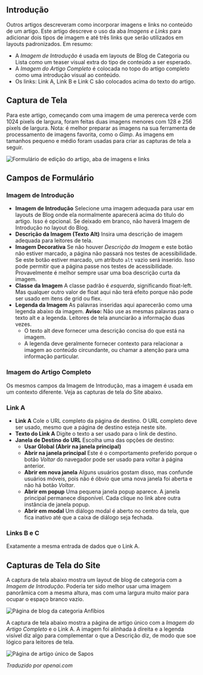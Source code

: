 <!-- Filename: Article_Images_and_Links / Display title: Artigo: Editar - Imagens e Links -->

## Introdução

Outros artigos descreveram como incorporar imagens e links no conteúdo de um artigo. Este artigo descreve o uso da aba *Imagens e Links* para adicionar dois tipos de imagem e até três links que serão utilizados em layouts padronizados. Em resumo:

- A *Imagem de Introdução* é usada em layouts de Blog de Categoria ou Lista como um teaser visual extra do tipo de conteúdo a ser esperado.
- A *Imagem do Artigo Completo* é colocada no topo do artigo completo como uma introdução visual ao conteúdo.
- Os links: Link A, Link B e Link C são colocados acima do texto do artigo.

## Captura de Tela

Para este artigo, começando com uma imagem de uma perereca verde com 1024 pixels de largura, foram feitas duas imagens menores com 128 e 256 pixels de largura. Nota: é melhor preparar as imagens na sua ferramenta de processamento de imagens favorita, como o *Gimp*. As imagens em tamanhos pequeno e médio foram usadas para criar as capturas de tela a seguir.

![Formulário de edição do artigo, aba de imagens e links](../../../en/images/articles/articles-edit-images-and-links-tab.png)

## Campos de Formulário

### Imagem de Introdução

- **Imagem de Introdução** Selecione uma imagem adequada para usar em layouts de Blog onde ela normalmente aparecerá acima do título do artigo. Isso é opcional. Se deixado em branco, não haverá Imagem de Introdução no layout do Blog.
- **Descrição da Imagem (Texto Alt)** Insira uma descrição de imagem adequada para leitores de tela.
- **Imagem Decorativa** Se não houver *Descrição da Imagem* e este botão não estiver marcado, a página não passará nos testes de acessibilidade. Se este botão estiver marcado, um atributo `alt` vazio será inserido. Isso pode permitir que a página passe nos testes de acessibilidade. Provavelmente é melhor sempre usar uma boa descrição curta da imagem.
- **Classe da Imagem** A classe padrão é *esquerda*, significando float-left. Mas qualquer outro valor de float aqui não terá efeito porque não pode ser usado em itens de grid ou flex.
- **Legenda da Imagem** As palavras inseridas aqui aparecerão como uma legenda abaixo da imagem. **Aviso:** Não use as mesmas palavras para o texto alt e a legenda. Leitores de tela anunciarão a informação duas vezes.
    - O texto alt deve fornecer uma descrição concisa do que está na imagem.
    - A legenda deve geralmente fornecer contexto para relacionar a imagem ao conteúdo circundante, ou chamar a atenção para uma informação particular.

### Imagem do Artigo Completo

Os mesmos campos da Imagem de Introdução, mas a imagem é usada em um contexto diferente. Veja as capturas de tela do Site abaixo.

### Link A

- **Link A** Cole o URL completo da página de destino. O URL completo deve ser usado, mesmo que a página de destino esteja neste site.
- **Texto do Link A** Digite o texto a ser usado para o link de destino.
- **Janela de Destino do URL** Escolha uma das opções de destino:
  - **Usar Global (Abrir na janela principal)**
  - **Abrir na janela principal** Este é o comportamento preferido porque o botão *Voltar* do navegador pode ser usado para voltar à página anterior.
  - **Abrir em nova janela** Alguns usuários gostam disso, mas confunde usuários móveis, pois não é óbvio que uma nova janela foi aberta e não há botão *Voltar*.
  - **Abrir em popup** Uma pequena janela popup aparece. A janela principal permanece disponível. Cada clique no link abre outra instância de janela popup.
  - **Abrir em modal** Um diálogo modal é aberto no centro da tela, que fica inativo até que a caixa de diálogo seja fechada.

### Links B e C

Exatamente a mesma entrada de dados que o Link A.

## Capturas de Tela do Site

A captura de tela abaixo mostra um layout de blog de categoria com a *Imagem de Introdução*. Poderia ter sido melhor usar uma imagem panorâmica com a mesma altura, mas com uma largura muito maior para ocupar o espaço branco vazio.

![Página de blog da categoria Anfíbios](../../../en/images/articles/articles-site-amphibians-blog.png)

A captura de tela abaixo mostra a página de artigo único com a *Imagem do Artigo Completo* e o Link A. A imagem foi alinhada à direita e a legenda visível diz algo para complementar o que a Descrição diz, de modo que soe lógico para leitores de tela.

![Página de artigo único de Sapos](../../../en/images/articles/articles-site-amphibians-frogs.png)

*Traduzido por openai.com*

